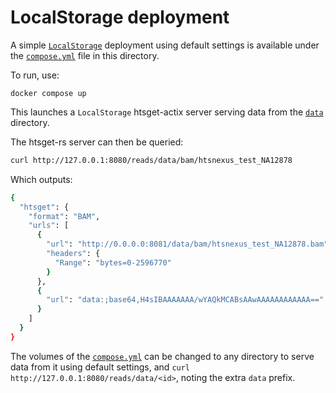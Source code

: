 # LocalStorage deployment

A simple [`LocalStorage`][local] deployment using default settings is available under the [`compose.yml`][compose] file in this directory.

To run, use:

```
docker compose up
```

This launches a `LocalStorage` htsget-actix server serving data from the [`data`][data] directory.

The htsget-rs server can then be queried:

```sh
curl http://127.0.0.1:8080/reads/data/bam/htsnexus_test_NA12878
```

Which outputs:
```sh
{
  "htsget": {
    "format": "BAM",
    "urls": [
      {
        "url": "http://0.0.0.0:8081/data/bam/htsnexus_test_NA12878.bam",
        "headers": {
          "Range": "bytes=0-2596770"
        }
      },
      {
        "url": "data:;base64,H4sIBAAAAAAA/wYAQkMCABsAAwAAAAAAAAAAAA=="
      }
    ]
  }
}
```

The volumes of the [`compose.yml`][compose] can be changed to any directory to serve data from it using
default settings, and `curl http://127.0.0.1:8080/reads/data/<id>`, noting the extra `data` prefix.

[local]: ../../../htsget-config/README.md#resolvers
[compose]: compose.yml
[data]: ../../../data

